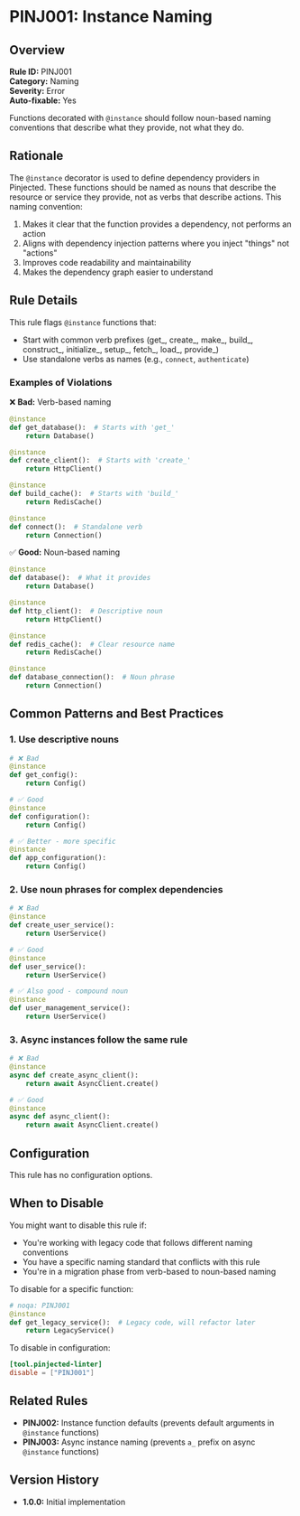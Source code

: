 # PINJ001: Instance Naming

## Overview

**Rule ID:** PINJ001  
**Category:** Naming  
**Severity:** Error  
**Auto-fixable:** Yes

Functions decorated with `@instance` should follow noun-based naming conventions that describe what they provide, not what they do.

## Rationale

The `@instance` decorator is used to define dependency providers in Pinjected. These functions should be named as nouns that describe the resource or service they provide, not as verbs that describe actions. This naming convention:

1. Makes it clear that the function provides a dependency, not performs an action
2. Aligns with dependency injection patterns where you inject "things" not "actions"
3. Improves code readability and maintainability
4. Makes the dependency graph easier to understand

## Rule Details

This rule flags `@instance` functions that:
- Start with common verb prefixes (get_, create_, make_, build_, construct_, initialize_, setup_, fetch_, load_, provide_)
- Use standalone verbs as names (e.g., `connect`, `authenticate`)

### Examples of Violations

❌ **Bad:** Verb-based naming
```python
@instance
def get_database():  # Starts with 'get_'
    return Database()

@instance
def create_client():  # Starts with 'create_'
    return HttpClient()

@instance
def build_cache():  # Starts with 'build_'
    return RedisCache()

@instance
def connect():  # Standalone verb
    return Connection()
```

✅ **Good:** Noun-based naming
```python
@instance
def database():  # What it provides
    return Database()

@instance
def http_client():  # Descriptive noun
    return HttpClient()

@instance
def redis_cache():  # Clear resource name
    return RedisCache()

@instance
def database_connection():  # Noun phrase
    return Connection()
```

## Common Patterns and Best Practices

### 1. Use descriptive nouns
```python
# ❌ Bad
@instance
def get_config():
    return Config()

# ✅ Good
@instance
def configuration():
    return Config()

# ✅ Better - more specific
@instance
def app_configuration():
    return Config()
```

### 2. Use noun phrases for complex dependencies
```python
# ❌ Bad
@instance
def create_user_service():
    return UserService()

# ✅ Good
@instance
def user_service():
    return UserService()

# ✅ Also good - compound noun
@instance
def user_management_service():
    return UserService()
```

### 3. Async instances follow the same rule
```python
# ❌ Bad
@instance
async def create_async_client():
    return await AsyncClient.create()

# ✅ Good
@instance
async def async_client():
    return await AsyncClient.create()
```

## Configuration

This rule has no configuration options.

## When to Disable

You might want to disable this rule if:
- You're working with legacy code that follows different naming conventions
- You have a specific naming standard that conflicts with this rule
- You're in a migration phase from verb-based to noun-based naming

To disable for a specific function:
```python
# noqa: PINJ001
@instance
def get_legacy_service():  # Legacy code, will refactor later
    return LegacyService()
```

To disable in configuration:
```toml
[tool.pinjected-linter]
disable = ["PINJ001"]
```

## Related Rules

- **PINJ002:** Instance function defaults (prevents default arguments in `@instance` functions)
- **PINJ003:** Async instance naming (prevents `a_` prefix on async `@instance` functions)

## Version History

- **1.0.0:** Initial implementation